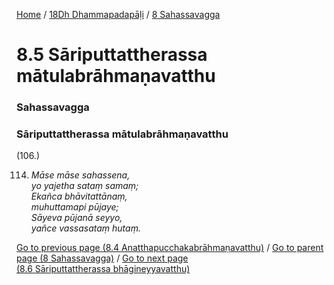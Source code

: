 
[Home](/) / [18Dh Dhammapadapāḷi](../../18Dh.md) / [8 Sahassavagga](../8.md)

# 8.5 Sāriputtattherassa mātulabrāhmaṇavatthu

### Sahassavagga

### Sāriputtattherassa mātulabrāhmaṇavatthu

(106.)

114. _Māse māse sahassena,_  
_yo yajetha sataṃ samaṃ;_  
_Ekañca bhāvitattānaṃ,_  
_muhuttamapi pūjaye;_  
_Sāyeva pūjanā seyyo,_  
_yañce vassasataṃ hutaṃ._  


[Go to previous page (8.4 Anatthapucchakabrāhmaṇavatthu)](8.4.md) / [Go to parent page (8 Sahassavagga)](../8.md) / [Go to next page (8.6 Sāriputtattherassa bhāgineyyavatthu)](8.6.md)


